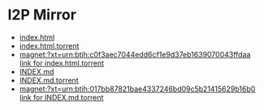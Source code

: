 I2P Mirror
==========

 - [index.html](/mirror/files.i2p-projekt.de/0.9.45/index.html)
 - [index.html.torrent](/mirror/files.i2p-projekt.de/0.9.45/index.html.torrent)
  - [magnet:?xt=urn:btih:c0f3aec7044edd6cf1e9d37eb1639070043ffdaa link for index.html.torrent](magnet:?xt=urn:btih:c0f3aec7044edd6cf1e9d37eb1639070043ffdaa)
 - [INDEX.md](/mirror/files.i2p-projekt.de/0.9.45/INDEX.md)
 - [INDEX.md.torrent](/mirror/files.i2p-projekt.de/0.9.45/INDEX.md.torrent)
  - [magnet:?xt=urn:btih:017bb87821bae4337246bd09c5b21415629b16b0 link for INDEX.md.torrent](magnet:?xt=urn:btih:017bb87821bae4337246bd09c5b21415629b16b0)
